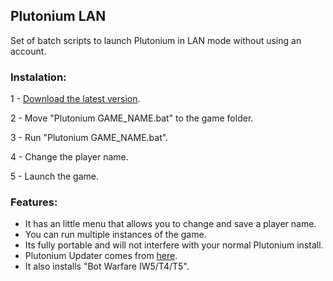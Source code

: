 ## Plutonium LAN
Set of batch scripts to launch Plutonium in LAN mode without using an account.

### Instalation:
 1 - [Download the latest version](https://github.com/M4RCK5/Plutonium-LAN/archive/refs/heads/main.zip).
 
 2 - Move "Plutonium GAME_NAME.bat" to the game folder.
 
 3 - Run "Plutonium GAME_NAME.bat".
 
 4 - Change the player name.
 
 5 - Launch the game.

### Features: 
* It has an little menu that allows you to change and save a player name.
* You can run multiple instances of the game.
* Its fully portable and will not interfere with your normal Plutonium install.
* Plutonium Updater comes from [here](https://github.com/mxve/plutonium-updater.rs).
* It also installs "Bot Warfare IW5/T4/T5".
